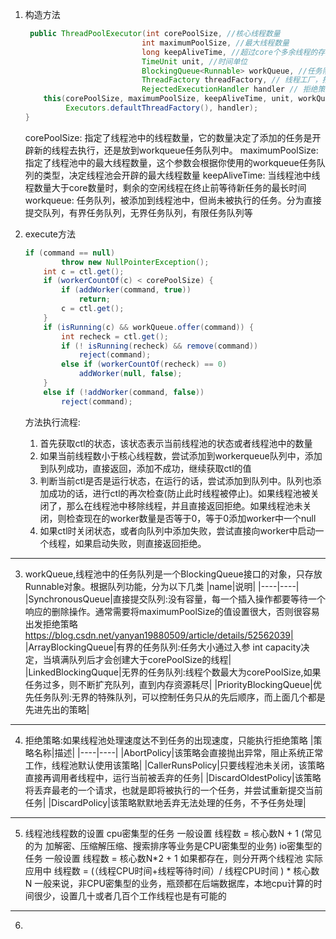 1. 构造方法
	```java
	 public ThreadPoolExecutor(int corePoolSize, //核心线程数量
                              int maximumPoolSize, //最大线程数量
                              long keepAliveTime, //超过core个多余线程的存活时间
                              TimeUnit unit, //时间单位
                              BlockingQueue<Runnable> workQueue, //任务队列，缓存被提交但没有被执行的线程
                              ThreadFactory threadFactory, // 线程工厂，指定线程池名称等
                              RejectedExecutionHandler handler // 拒绝策略) {
        this(corePoolSize, maximumPoolSize, keepAliveTime, unit, workQueue,
             Executors.defaultThreadFactory(), handler);
    }
	```
    corePoolSize: 指定了线程池中的线程数量，它的数量决定了添加的任务是开辟新的线程去执行，还是放到workqueue任务队列中。
    maximumPoolSize: 指定了线程池中的最大线程数量，这个参数会根据你使用的workqueue任务队列的类型，决定线程池会开辟的最大线程数量
    keepAliveTime: 当线程池中线程数量大于core数量时，剩余的空闲线程在终止前等待新任务的最长时间
    workqueue: 任务队列，被添加到线程池中，但尚未被执行的任务。分为直接提交队列，有界任务队列，无界任务队列，有限任务队列等

2. execute方法
	``` java
   if (command == null)
            throw new NullPointerException();
        int c = ctl.get();
        if (workerCountOf(c) < corePoolSize) {
            if (addWorker(command, true))
                return;
            c = ctl.get();
        }
        if (isRunning(c) && workQueue.offer(command)) {
            int recheck = ctl.get();
            if (! isRunning(recheck) && remove(command))
                reject(command);
            else if (workerCountOf(recheck) == 0)
                addWorker(null, false);
        }
        else if (!addWorker(command, false))
            reject(command);
   ```
   方法执行流程:
   1. 首先获取ctl的状态，该状态表示当前线程池的状态或者线程池中的数量
   2. 如果当前线程数小于核心线程数，尝试添加到workerqueue队列中，添加到队列成功，直接返回，添加不成功，继续获取ctl的值
   3. 判断当前ctl是否是运行状态，在运行的话，尝试添加到队列中。队列也添加成功的话，进行ctl的再次检查(防止此时线程被停止)。如果线程池被关闭了，那么在线程池中移除线程，并且直接返回拒绝。如果线程池未关闭，则检查现在的worker数量是否等于0，等于0添加worker中一个null
   4. 如果ctl时关闭状态，或者向队列中添加失败，尝试直接向worker中启动一个线程，如果启动失败，则直接返回拒绝。
----
3. workQueue,线程池中的任务队列是一个BlockingQueue接口的对象，只存放Runnable对象。根据队列功能，分为以下几类
	|name|说明|
	|----|----|
	|SynchronousQueue|直接提交队列:没有容量，每一个插入操作都要等待一个响应的删除操作。通常需要将maximumPoolSize的值设置很大，否则很容易出发拒绝策略  https://blog.csdn.net/yanyan19880509/article/details/52562039|
	|ArrayBlockingQueue|有界的任务队列:任务大小通过入参 int capacity决定，当填满队列后才会创建大于corePoolSize的线程|
	|LinkedBlockingQuque|无界的任务队列:线程个数最大为corePoolSize,如果任务过多，则不断扩充队列，直到内存资源耗尽|
	|PriorityBlockingQueue|优先任务队列:无界的特殊队列，可以控制任务只从的先后顺序，而上面几个都是先进先出的策略|
----
4. 拒绝策略:如果线程池处理速度达不到任务的出现速度，只能执行拒绝策略
	|策略名称|描述|
	|----|----|
	|AbortPolicy|该策略会直接抛出异常，阻止系统正常工作，线程池默认使用该策略|
	|CallerRunsPolicy|只要线程池未关闭，该策略直接再调用者线程中，运行当前被丢弃的任务|
	|DiscardOldestPolicy|该策略将丢弃最老的一个请求，也就是即将被执行的一个任务，并尝试重新提交当前任务|
	|DiscardPolicy|该策略默默地丢弃无法处理的任务，不予任务处理|
----
5. 线程池线程数的设置
	cpu密集型的任务 一般设置 线程数 = 核心数N + 1 (常见的为 加解密、压缩解压缩、搜索排序等业务是CPU密集型的业务)
	io密集型的任务 一般设置 线程数 = 核心数N*2 + 1
	如果都存在，则分开两个线程池
	实际应用中 线程数 = (（线程CPU时间+线程等待时间）/ 线程CPU时间 ) * 核心数N
	一般来说，非CPU密集型的业务，瓶颈都在后端数据库，本地cpu计算的时间很少，设置几十或者几百个工作线程也是有可能的
----
6. 
	

